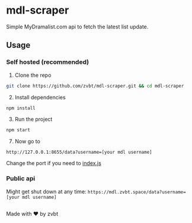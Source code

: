 # mdl-scraper

Simple MyDramalist.com api to fetch the latest list update.

## Usage

### Self hosted (recommended)

1. Clone the repo
```bash
git clone https://github.com/zvbt/mdl-scraper.git && cd mdl-scraper
```
2. Install dependencies
```bash
npm install
```
3. Run the project
```bash
npm start
```
7. Now go to
```
http://127.0.0.1:8655/data?username=[your mdl username]
```
Change the port if you need to [index.js](/index.js#L6)

### Public api

Might get shut down at any time: `https://mdl.zvbt.space/data?username=[your mdl username]`

##
Made with ❤ by zvbt
